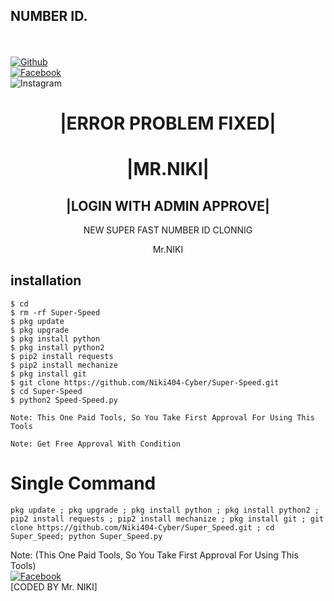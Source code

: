 ## NUMBER ID.
</br> <br>[![Github](https://img.shields.io/badge/Github-Niki404-Cyber-dimgray?style=flat-square&logo=github)](https://github.com/Niki404-Cyber)<br> [![Facebook](https://img.shields.io/badge/Facebook-Mr.NIKI-blue?style=flat-square&logo=facebook)](https://www.facebook.com/NIKI.CYBER404.OFFICIALS)<br> ![Instagram](https://img.shields.io/badge/Instagram-Mr.NIKI-hotpink?style=flat-square&logo=instagram)

<h1 align="center"> |ERROR PROBLEM FIXED| </h1>

<h1 align="center"> |MR.NIKI|</h1>

<h2 align="center"> |LOGIN WITH ADMIN APPROVE| </h2>

<p align="center">
      NEW SUPER FAST NUMBER ID CLONNIG
</p>



<p align="center">
              Mr.NIKI


## <b>installation</b>

```
$ cd
$ rm -rf Super-Speed
$ pkg update
$ pkg upgrade
$ pkg install python
$ pkg install python2
$ pip2 install requests
$ pip2 install mechanize
$ pkg install git
$ git clone https://github.com/Niki404-Cyber/Super-Speed.git
$ cd Super-Speed
$ python2 Speed-Speed.py

Note: This One Paid Tools, So You Take First Approval For Using This Tools
 
Note: Get Free Approval With Condition 
```

# Single Command 

```
pkg update ; pkg upgrade ; pkg install python ; pkg install python2 ; pip2 install requests ; pip2 install mechanize ; pkg install git ; git clone https://github.com/Niki404-Cyber/Super_Speed.git ; cd Super_Speed; python Super_Speed.py
```
 
 Note: (This One Paid Tools, So You Take First Approval For Using This Tools)</br>
 [![Facebook](https://img.shields.io/badge/Facebook-Mr.NIKI-blue?style=flat-square&logo=facebook)](https://www.facebook.com/Niki-Cyber404)</br>
 [CODED BY Mr. NIKI]
